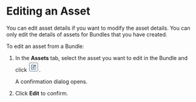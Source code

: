 
# Editing an Asset 

<head>
  <meta name="guidename" content="Bundles"/>
  <meta name="context" content="0df5711a-ba64-4516-a43e-87ad6f297f18"/>
</head>


You can edit asset details if you want to modify the asset details. You can only edit the details of assets for Bundles that you have created.

To edit an asset from a Bundle:
1. In the **Assets** tab, select the asset you want to edit in the Bundle and click ![](Images/img_bundles_edit_icon.png).
 
    A confirmation dialog opens. 
2. Click **Edit** to confirm. 

